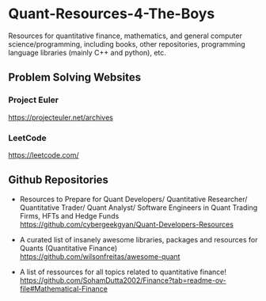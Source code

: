 # Quant-Resources-4-The-Boys
Resources for quantitative finance, mathematics, and general computer science/programming, including books, other repositories, programming language libraries (mainly C++ and python), etc.

## Problem Solving Websites
### Project Euler
https://projecteuler.net/archives

### LeetCode
https://leetcode.com/

## Github Repositories
- Resources to Prepare for Quant Developers/ Quantitative Researcher/ Quantitative Trader/ Quant Analyst/ Software Engineers in Quant Trading Firms, HFTs and Hedge Funds 
https://github.com/cybergeekgyan/Quant-Developers-Resources

- A curated list of insanely awesome libraries, packages and resources for Quants (Quantitative Finance) 
https://github.com/wilsonfreitas/awesome-quant

- A list of ressources for all topics related to quantitative finance!
https://github.com/SohamDutta2002/Finance?tab=readme-ov-file#Mathematical-Finance


